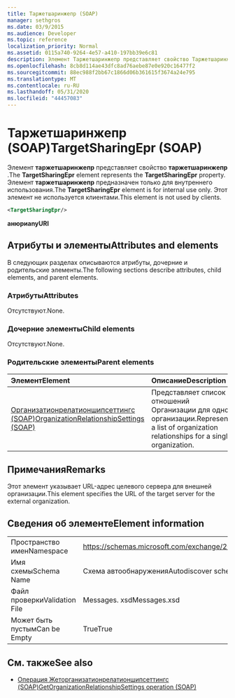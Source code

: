 ```yaml
---
title: Таржетшаринжепр (SOAP)
manager: sethgros
ms.date: 03/9/2015
ms.audience: Developer
ms.topic: reference
localization_priority: Normal
ms.assetid: 0115a740-9264-4e57-a410-197bb39e6c81
description: Элемент Таржетшаринжепр представляет свойство Таржетшаринжепр. Элемент Таржетшаринжепр предназначен только для внутреннего использования.
ms.openlocfilehash: 8cb8d114ae43dfc8ad76aebe87e0e920c16477f2
ms.sourcegitcommit: 88ec988f2bb67c1866d06b361615f3674a24e795
ms.translationtype: MT
ms.contentlocale: ru-RU
ms.lasthandoff: 05/31/2020
ms.locfileid: "44457083"
---
```

# <a name="targetsharingepr-soap"></a><span data-ttu-id="25dd5-104">Таржетшаринжепр (SOAP)</span><span class="sxs-lookup"><span data-stu-id="25dd5-104">TargetSharingEpr (SOAP)</span></span>
 
<span data-ttu-id="25dd5-105">Элемент **таржетшаринжепр** представляет свойство **таржетшаринжепр** .</span><span class="sxs-lookup"><span data-stu-id="25dd5-105">The **TargetSharingEpr** element represents the **TargetSharingEpr** property.</span></span> <span data-ttu-id="25dd5-106">Элемент **таржетшаринжепр** предназначен только для внутреннего использования.</span><span class="sxs-lookup"><span data-stu-id="25dd5-106">The **TargetSharingEpr** element is for internal use only.</span></span> <span data-ttu-id="25dd5-107">Этот элемент не используется клиентами.</span><span class="sxs-lookup"><span data-stu-id="25dd5-107">This element is not used by clients.</span></span> 
  
```XML
<TargetSharingEpr/>
```

<span data-ttu-id="25dd5-108">**анюри**</span><span class="sxs-lookup"><span data-stu-id="25dd5-108">**anyURI**</span></span>

## <a name="attributes-and-elements"></a><span data-ttu-id="25dd5-109">Атрибуты и элементы</span><span class="sxs-lookup"><span data-stu-id="25dd5-109">Attributes and elements</span></span>

<span data-ttu-id="25dd5-110">В следующих разделах описываются атрибуты, дочерние и родительские элементы.</span><span class="sxs-lookup"><span data-stu-id="25dd5-110">The following sections describe attributes, child elements, and parent elements.</span></span>
  
### <a name="attributes"></a><span data-ttu-id="25dd5-111">Атрибуты</span><span class="sxs-lookup"><span data-stu-id="25dd5-111">Attributes</span></span>

<span data-ttu-id="25dd5-112">Отсутствуют.</span><span class="sxs-lookup"><span data-stu-id="25dd5-112">None.</span></span>
  
### <a name="child-elements"></a><span data-ttu-id="25dd5-113">Дочерние элементы</span><span class="sxs-lookup"><span data-stu-id="25dd5-113">Child elements</span></span>

<span data-ttu-id="25dd5-114">Отсутствуют.</span><span class="sxs-lookup"><span data-stu-id="25dd5-114">None.</span></span>
  
### <a name="parent-elements"></a><span data-ttu-id="25dd5-115">Родительские элементы</span><span class="sxs-lookup"><span data-stu-id="25dd5-115">Parent elements</span></span>

|<span data-ttu-id="25dd5-116">**Элемент**</span><span class="sxs-lookup"><span data-stu-id="25dd5-116">**Element**</span></span>|<span data-ttu-id="25dd5-117">**Описание**</span><span class="sxs-lookup"><span data-stu-id="25dd5-117">**Description**</span></span>|
|:-----|:-----|
|[<span data-ttu-id="25dd5-118">Организатионрелатионшипсеттингс (SOAP)</span><span class="sxs-lookup"><span data-stu-id="25dd5-118">OrganizationRelationshipSettings (SOAP)</span></span>](organizationrelationshipsettings-soap.md) <br/> |<span data-ttu-id="25dd5-119">Представляет список отношений Организации для одной организации.</span><span class="sxs-lookup"><span data-stu-id="25dd5-119">Represents a list of organization relationships for a single organization.</span></span>  <br/> |
   
## <a name="remarks"></a><span data-ttu-id="25dd5-120">Примечания</span><span class="sxs-lookup"><span data-stu-id="25dd5-120">Remarks</span></span>

<span data-ttu-id="25dd5-121">Этот элемент указывает URL-адрес целевого сервера для внешней организации.</span><span class="sxs-lookup"><span data-stu-id="25dd5-121">This element specifies the URL of the target server for the external organization.</span></span> 
  
## <a name="element-information"></a><span data-ttu-id="25dd5-122">Сведения об элементе</span><span class="sxs-lookup"><span data-stu-id="25dd5-122">Element information</span></span>

|||
|:-----|:-----|
|<span data-ttu-id="25dd5-123">Пространство имен</span><span class="sxs-lookup"><span data-stu-id="25dd5-123">Namespace</span></span>  <br/> |https://schemas.microsoft.com/exchange/2010/Autodiscover  <br/> |
|<span data-ttu-id="25dd5-124">Имя схемы</span><span class="sxs-lookup"><span data-stu-id="25dd5-124">Schema Name</span></span>  <br/> |<span data-ttu-id="25dd5-125">Схема автообнаружения</span><span class="sxs-lookup"><span data-stu-id="25dd5-125">Autodiscover schema</span></span>  <br/> |
|<span data-ttu-id="25dd5-126">Файл проверки</span><span class="sxs-lookup"><span data-stu-id="25dd5-126">Validation File</span></span>  <br/> |<span data-ttu-id="25dd5-127">Messages. xsd</span><span class="sxs-lookup"><span data-stu-id="25dd5-127">Messages.xsd</span></span>  <br/> |
|<span data-ttu-id="25dd5-128">Может быть пустым</span><span class="sxs-lookup"><span data-stu-id="25dd5-128">Can be Empty</span></span>  <br/> |<span data-ttu-id="25dd5-129">True</span><span class="sxs-lookup"><span data-stu-id="25dd5-129">True</span></span>  <br/> |
   
## <a name="see-also"></a><span data-ttu-id="25dd5-130">См. также</span><span class="sxs-lookup"><span data-stu-id="25dd5-130">See also</span></span>

- [<span data-ttu-id="25dd5-131">Операция Жеторганизатионрелатионшипсеттингс (SOAP)</span><span class="sxs-lookup"><span data-stu-id="25dd5-131">GetOrganizationRelationshipSettings operation (SOAP)</span></span>](getorganizationrelationshipsettings-operation-soap.md)

